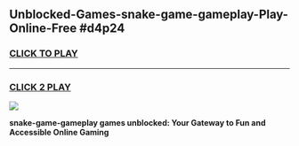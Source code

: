 
## Unblocked-Games-snake-game-gameplay-Play-Online-Free #d4p24
<h3>
<a href="https://us.freeplayer.one?title=snake-game-gameplay&ref=10M">CLICK TO PLAY</a></h3>
<hr>

<h3>
<a href="https://us.freeplayer.one?title=snake-game-gameplay&ref=10M">CLICK 2 PLAY</a>
  
</h3>

<a href="https://us.freeplayer.one?title=snake-game-gameplay&ref=10M"><img src="https://clearcache.store/games.png"></a>


**snake-game-gameplay games unblocked: Your Gateway to Fun and Accessible Online Gaming**
